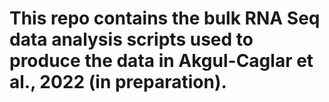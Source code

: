 # This repo contains the bulk RNA Seq data analysis scripts used to produce the data in Akgul-Caglar et al., 2022 (in preparation).
